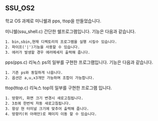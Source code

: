 ## SSU_OS2
학교 OS 과제로 미니쉘과 pps, ttop을 만들었습니다.

미니쉘(ssu_shell.c)
간단한 쉘프로그램입니다. 기능은 다음과 같습니다.
```   
1. bin,sbin,현재 디렉토리의 프로그램을 실행 시킬수 있습니다.
2. 파이프('|')기능을 사용할 수 있습니다.
3. 에러가 발생할 경우 에러메세지 출력해 줍니다.
```
pps(pps.c)
리눅스 ps의 일부를 구현한 프로그램입니다. 기능은 다음과 같습니다.
```
1. 기존 ps와 동일하게 나옵니다.
2. 옵션은 a,u,x3개만 가능하며 조합이 가능합니다.
```

ttop(ttop.c)
리눅스 top의 일부를 구현한 프로그램 입니다.
```
1. 방향키, 화면 크기 변경시 새로고침됩니다.
2. 3초에 한번씩 자동 새로고침됩니다.
3. 항상 현 터미널 크기에 맞추어 출력해 줍니다.
4. 방향키(위 아래만)로 페이지 이동 할 수 있습니다.
```
